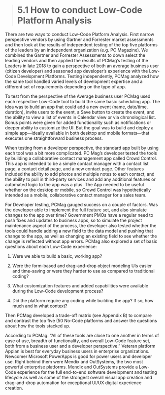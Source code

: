 > # **5.1** How to conduct Low-Code Platform Analysis

There are two ways to conduct Low-Code Platform Analysis. First narrow perspective vendors by using Gartner and Forrester market assessments and then look at the results of independent testing of the top five platforms of the leaders by an independent organization (e.g. PC Magazine).  We combined the Gartner and Forrester Assessments to down select the leading vendors and then applied the results of PCMag’s testing of the Leaders in late 2018 to gain a perspective of both an average business user (citizen developer) and seasoned app developer’s experience with the Low-Code Development Platforms. Testing independently, PCMag analyzed how the same tool handled varied levels of development expertise and a different set of requirements depending on the type of app.

To test from the perspective of the Average business user PCMag used each respective Low-Code tool to build the same basic scheduling app. The idea was to build an app that could add a new event (name, date/time, duration), invite users to the event, a Save button to create the event, and the ability to view a list of events in Calendar view or via chronological list. Bonus points were given for added functionality such as notifications or deeper ability to customize the UI. But the goal was to build and deploy a simple app—ideally available in both desktop and mobile formats—that executes one straightforward business process.

When testing from a developer perspective, the standard app built by using each tool was a bit more complicated. PC Mag’s developer tested the tools by building a collaborative contact management app called Crowd Control. This app is intended to be a simple contact manager with a contact list page, a contact detail page, and a new contact page. Other features included the ability to add photos and multiple notes to each contact, and the ability to pull in third-party services and add any additional features or automated logic to the app was a plus. The App needed to be useful whether on the desktop or mobile, so Crowd Control was hypothetically intended as a mobile, collaborative contact manager for a sales team.

For Developer testing, PCMag gauged success on a couple of factors. Was the developer able to implement the full feature set, and also simulate changes to the app over time? Government PMOs have a regular need to push fixes and updates to business apps, so to simulate the project maintenance aspect of the process, the developer also tested whether the tools could handle adding a new field to the data model and pushing that change to the app, as well as changing an existing field to see whether the change is reflected without app errors. PCMag also explored a set of basic questions about each Low-Code experience:

1. Were we able to build a basic, working app?

2. Were the form-based and drag-and-drop object modeling UIs easier and time-saving or were they harder to use as compared to traditional coding?

3. What customization features and added capabilities were available during the Low-Code development process?

4. Did the platform require any coding while building the app? If so, how much and in what context?


Then PCMag developed a trade-off matrix (see Appendix B) to compare and contrast the top five (50 No-Code platforms and answer the questions about how the tools stacked up.

According to PCMag. “All of these tools are close to one another in terms of ease of use, breadth of functionality, and overall Low-Code feature set, both from a business user and a developer perspective.” Veteran platform Appian is best for everyday business users in enterprise organizations.  Newcomer Microsoft PowerApps is good for power users and developer use. Right behind them were Mendix and OutSystems, the two most powerful enterprise platforms. Mendix and OutSystems provide a Low-Code experience for the full end-to-end software development and testing lifecycle as well as some of the strongest overall visual app creation and drag-and-drop automation for exceptional UI/UX digital experience creation.
